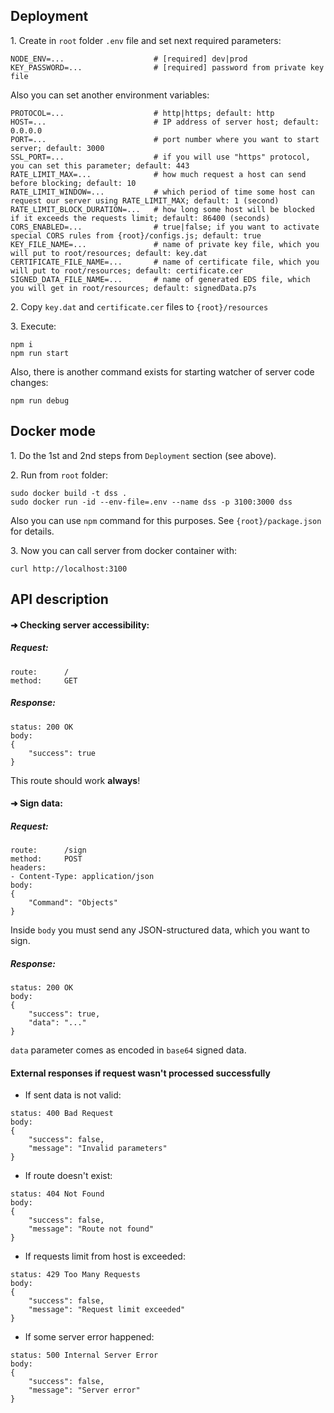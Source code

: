 ## Deployment
1\. Create in `root` folder `.env` file and set next required parameters: 
```
NODE_ENV=...                    # [required] dev|prod
KEY_PASSWORD=...                # [required] password from private key file
```
Also you can set another environment variables:
```
PROTOCOL=...                    # http|https; default: http
HOST=...                        # IP address of server host; default: 0.0.0.0
PORT=...                        # port number where you want to start server; default: 3000
SSL_PORT=...                    # if you will use "https" protocol, you can set this parameter; default: 443
RATE_LIMIT_MAX=...              # how much request a host can send before blocking; default: 10 
RATE_LIMIT_WINDOW=...           # which period of time some host can request our server using RATE_LIMIT_MAX; default: 1 (second)
RATE_LIMIT_BLOCK_DURATION=...   # how long some host will be blocked if it exceeds the requests limit; default: 86400 (seconds)
CORS_ENABLED=...                # true|false; if you want to activate special CORS rules from {root}/configs.js; default: true
KEY_FILE_NAME=...               # name of private key file, which you will put to root/resources; default: key.dat
CERTIFICATE_FILE_NAME=...       # name of certificate file, which you will put to root/resources; default: certificate.cer
SIGNED_DATA_FILE_NAME=...       # name of generated EDS file, which you will get in root/resources; default: signedData.p7s 
```

2\. Copy `key.dat` and `certificate.cer` files to `{root}/resources`

3\. Execute:
```
npm i
npm run start
```
Also, there is another command exists for starting watcher of server code changes:
```
npm run debug
``` 

## Docker mode
1\. Do the 1st and 2nd steps from `Deployment` section (see above).

2\. Run from `root` folder:
```
sudo docker build -t dss .
sudo docker run -id --env-file=.env --name dss -p 3100:3000 dss
```
Also you can use `npm` command for this purposes. See `{root}/package.json` for details. 

3\. Now you can call server from docker container with:
```
curl http://localhost:3100 
``` 

## API description

#### ➜ Checking server accessibility:
##### Request:
```
route:      /
method:     GET
```
##### Response:
```
status: 200 OK
body:
{
    "success": true
}
```
This route should work **always**! 

#### ➜ Sign data:
##### Request:
```
route:      /sign
method:     POST
headers:
- Content-Type: application/json
body: 
{
    "Command": "Objects"
}
```
Inside `body` you must send any JSON-structured data, which you want to sign.

##### Response:
```
status: 200 OK
body:
{
    "success": true,
    "data": "..."
}
```
`data` parameter comes as encoded in `base64` signed data.

#### External responses if request wasn't processed successfully
- If sent data is not valid:
```
status: 400 Bad Request
body:
{
    "success": false,
    "message": "Invalid parameters"
}
```

- If route doesn't exist:
```
status: 404 Not Found
body:
{
    "success": false,
    "message": "Route not found"
}
```

- If requests limit from host is exceeded:
```
status: 429 Too Many Requests
body:
{
    "success": false,
    "message": "Request limit exceeded"
}
```

- If some server error happened:
```
status: 500 Internal Server Error
body:
{
    "success": false,
    "message": "Server error"
}
```
